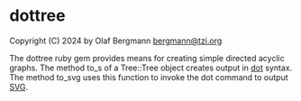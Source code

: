 # dottree

Copyright (C) 2024 by Olaf Bergmann <bergmann@tzi.org>

The dottree ruby gem provides means for creating simple directed
acyclic graphs. The method to_s of a Tree::Tree object creates output
in [dot] syntax. The method to_svg uses this function to invoke the
dot command to output [SVG].

[dot]: https://graphviz.org/docs/layouts/dot/
[SVG]: https://www.w3.org/Graphics/SVG/About
